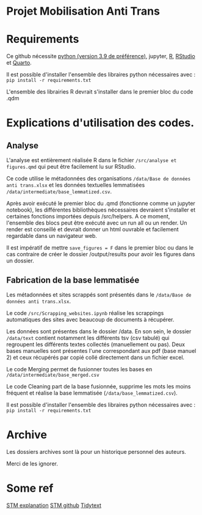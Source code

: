 # Projet Mobilisation Anti Trans

# Requirements
Ce github nécessite [python (version 3.9 de préférence)](https://www.python.org/downloads/release/python-390/), jupyter, [R](https://www.r-project.org/), [RStudio](https://posit.co/products/open-source/rstudio/) et [Quarto](https://quarto.org/).

Il est possible d'installer l'ensemble des libraires python nécessaires avec : 
```pip install -r requirements.txt```

L'ensemble des librairies R devrait s'installer dans le premier bloc du code .qdm

# Explications d'utilisation des codes.

## Analyse

L'analyse est entièrement réalisée R dans le fichier `/src/analyse et figures.qmd` qui peut être facilement lu sur RStudio.

Ce code utilise le métadonnées des organisations `/data/Base de données anti trans.xlsx` et les données textuelles lemmatisées `/data/intermediate/base_lemmatized.csv`.

Après avoir exécuté le premier bloc du .qmd (fonctionne comme un jupyter notebook), les différentes bibliothèques nécessaires devraient s'installer et certaines fonctions importées depuis /src/helpers. A ce moment, l'ensemble des blocs peut être exécuté avec un run all ou un render. Un render est conseillé et devrait donner un html ouvrable et facilement regardable dans un navigateur web.

Il est impératif de mettre `save_figures = F` dans le premier bloc ou dans le cas contraire de créer le dossier /output/results pour avoir les figures dans un dossier.

## Fabrication de la base lemmatisée

Les métadonnées et sites scrappés sont présentés dans le `/data/Base de données anti trans.xlsx`.

Le code `/src/Scrapping_websites.ipynb` réalise les scrappings automatiques des sites avec beaucoup de documents à récupérer.

Les données sont présentes dans le dossier /data. En son sein, le dossier `/data/text` contient notamment les différents tsv (csv tabulé) qui regroupent les différents textes collectés (manuellement ou pas). Deux bases manuelles sont présentes l'une correspondant aux pdf (base manuel 2) et ceux récupérés par copié collé directement dans un fichier excel.

Le code Merging permet de fusionner toutes les bases en `/data/intermediate/base_merged.csv`

Le code Cleaning part de la base fusionnée, supprime les mots les moins fréquent et réalise la base lemmatisée (`/data/base_lemmatized.csv`).

Il est possible d'installer l'ensemble des libraires python nécessaires avec : 
```pip install -r requirements.txt```

# Archive
Les dossiers archives sont là pour un historique personnel des auteurs.

Merci de les ignorer.

# Some ref

[STM explanation](https://raw.githubusercontent.com/bstewart/stm/master/vignettes/stmVignette.pdf)
[STM github](https://github.com/bstewart/stm?tab=readme-ov-file)
[Tidytext](https://www.tidytextmining.com/tfidf.html?q=bind#the-bind_tf_idf-function)